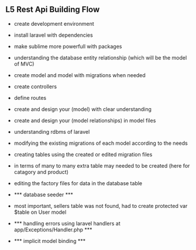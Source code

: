 ## L5 Rest Api Building Flow

- create development environment

- install laravel with dependencies

- make sublime more powerfull with packages

- understanding the database entity relationship (which will be the model of MVC)

- create model and model with migrations when needed

- create controllers

- define routes

- create and design your (model) with clear understanding

- create and design your (model relationships) in model files

- understanding rdbms of laravel

- modifying the existing migrations of each model according to the needs

- creating tables using the created or edited migration files

- in terms of many to many extra table may needed to be created (here for catagory and product)

- editing the factory files for data in the database table

- *** database seeder ***

- most important, sellers table was not found, had to create protected var $table on User model

- *** handling errors using laravel handlers at app/Exceptions/Handler.php ***

- *** implicit model binding ***